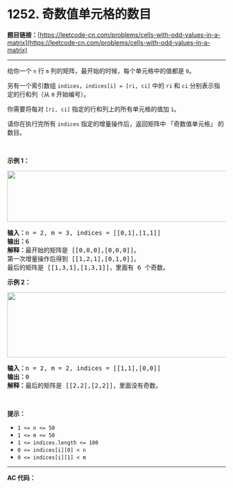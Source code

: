 # 1252. 奇数值单元格的数目

**题目链接：**[https://leetcode-cn.com/problems/cells-with-odd-values-in-a-matrix](https://leetcode-cn.com/problems/cells-with-odd-values-in-a-matrix)

---

<div class="content__1Y2H">
 <div class="notranslate">
  <p>给你一个&nbsp;<code>n</code>&nbsp;行&nbsp;<code>m</code>&nbsp;列的矩阵，最开始的时候，每个单元格中的值都是 <code>0</code>。</p> 
  <p>另有一个索引数组&nbsp;<code>indices</code>，<code>indices[i] = [ri, ci]</code>&nbsp;中的&nbsp;<code>ri</code> 和 <code>ci</code> 分别表示指定的行和列（从 <code>0</code> 开始编号）。</p> 
  <p>你需要将每对&nbsp;<code>[ri, ci]</code>&nbsp;指定的行和列上的所有单元格的值加 <code>1</code>。</p> 
  <p>请你在执行完所有&nbsp;<code>indices</code>&nbsp;指定的增量操作后，返回矩阵中 「奇数值单元格」 的数目。</p> 
  <p>&nbsp;</p> 
  <p><strong>示例 1：</strong></p> 
  <p><img style="height: 118px; width: 600px;" src="/aliyun-lc-upload/uploads/2019/11/06/e1.png" alt=""></p> 
  <pre class="language-text"><strong>输入：</strong>n = 2, m = 3, indices = [[0,1],[1,1]]
<strong>输出：</strong>6
<strong>解释：</strong>最开始的矩阵是 [[0,0,0],[0,0,0]]。
第一次增量操作后得到 [[1,2,1],[0,1,0]]。
最后的矩阵是 [[1,3,1],[1,3,1]]，里面有 6 个奇数。
</pre> 
  <p><strong>示例 2：</strong></p> 
  <p><img style="height: 150px; width: 600px;" src="/aliyun-lc-upload/uploads/2019/11/06/e2.png" alt=""></p> 
  <pre class="language-text"><strong>输入：</strong>n = 2, m = 2, indices = [[1,1],[0,0]]
<strong>输出：</strong>0
<strong>解释：</strong>最后的矩阵是 [[2,2],[2,2]]，里面没有奇数。
</pre> 
  <p>&nbsp;</p> 
  <p><strong>提示：</strong></p> 
  <ul> 
   <li><code>1 &lt;= n &lt;= 50</code></li> 
   <li><code>1 &lt;= m &lt;= 50</code></li> 
   <li><code>1 &lt;= indices.length &lt;= 100</code></li> 
   <li><code>0 &lt;= indices[i][0] &lt;&nbsp;n</code></li> 
   <li><code>0 &lt;= indices[i][1] &lt;&nbsp;m</code></li> 
  </ul> 
 </div>
</div>

---

**AC 代码：**

```java

```